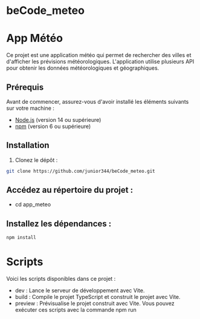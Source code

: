 # beCode_meteo
# App Météo

Ce projet est une application météo qui permet de rechercher des villes et d'afficher les prévisions météorologiques. L'application utilise plusieurs API pour obtenir les données météorologiques et géographiques.

## Prérequis

Avant de commencer, assurez-vous d'avoir installé les éléments suivants sur votre machine :

- [Node.js](https://nodejs.org/) (version 14 ou supérieure)
- [npm](https://www.npmjs.com/) (version 6 ou supérieure)

## Installation

1. Clonez le dépôt :

```bash
git clone https://github.com/junior344/beCode_meteo.git
```
   

## Accédez au répertoire du projet :
- cd app_meteo
## Installez les dépendances :
```bash
npm install
```


# Scripts
Voici les scripts disponibles dans ce projet :

- dev : Lance le serveur de développement avec Vite.
- build : Compile le projet TypeScript et construit le projet avec Vite.
- preview : Prévisualise le projet construit avec Vite.
Vous pouvez exécuter ces scripts avec la commande npm run <script>.

# Dépendances
Voici la liste des dépendances utilisées dans ce projet :

- @maptiler/sdk : SDK pour intégrer les cartes MapTiler.
- @types/google.maps : Types pour l'API Google Maps.
- chart.js : Librairie pour créer des graphiques.

## Voici la liste des dépendances de développement utilisées dans ce projet :

- typescript : Superset de JavaScript qui ajoute des types statiques.
- vite : Outil de build rapide pour les projets web modernes.

# Utilisation
Lancez le serveur de développement :

```bash 
npm run dev
```

Ouvrez votre navigateur et accédez à l'URL affichée dans la console (généralement http://localhost:3000).

Utilisez la barre de recherche pour entrer le nom d'une ville et obtenir les prévisions météorologiques.

# Structure du projet
Voici un aperçu de la structure des fichiers du projet :
```bash
app_meteo/
├── node_modules/
├── public/
├── src/
│   ├── main.ts
│   ├── suggestionName.ts
│   ├── style.css
├── .gitignore
├── index.html
├── package.json
├── tsconfig.json
└── vite.config.ts
``` 

- src/main.ts : Point d'entrée principal de l'application.
- src/suggestionName.ts : Contient les fonctions pour récupérer les suggestions - de villes et les données météorologiques.
- src/style.css : Fichier de styles CSS.
- index.html : Fichier HTML principal.
- package.json : Fichier de configuration npm.
- tsconfig.json : Fichier de configuration TypeScript.
- vite.config.ts : Fichier de configuration Vite.

# API utilisées
- OpenWeatherMap API : Pour obtenir les données météorologiques.
- Geoapify API : Pour obtenir les suggestions de villes.
- MapTiler API : Pour intégrer les cartes.
# Auteurs
Mbogle josias
